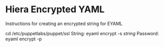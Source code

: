 # Hiera Encrypted YAML
Instructions for creating an encrypted string for EYAML

cd /etc/puppetlabs/puppet/ssl
String:   eyaml encrypt -s *string*
Password: eyaml encrypt -p
